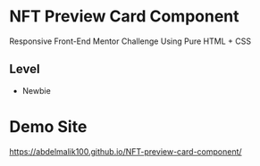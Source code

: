 # NFT Preview Card Component

Responsive Front-End Mentor Challenge Using Pure HTML + CSS

## Level

- Newbie

# Demo Site
https://abdelmalik100.github.io/NFT-preview-card-component/
